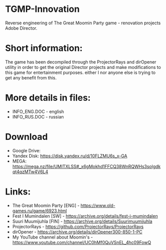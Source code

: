 # TGMP-Innovation
Reverse engineering of The Great Moomin Party game - renovation projects Adobe Director.

# Short information:
The game has been decompiled through the ProjectorRays and dirOpener utility in order to get the original Director projects and make modifications to this game for entertainment purposes. either I nor anyone else is trying to get any benefit from this.

# More details in files:
* INFO_ENG.DOC - english
* INFO_RUS.DOC - russian

# Download
* Google Drive: 
* Yandex Disk: https://disk.yandex.ru/d/10FLZMU6s_x-GA
* MEGA: https://mega.nz/file/UMITXLSS#_x6gMokhd1FFCQ38WnRQWHs3solgdkqt4qzMTw4V6L4

# Links:
* The Great Moomin Party [ENG] - https://www.old-games.ru/game/6923.html
* Fest I Mumindalen [SW] - https://archive.org/details/fest-i-mumindalen
* Suuri Muumijuhla [FIN] - https://archive.org/details/Suurimuumijuhla
* ProjectorRays - https://github.com/ProjectorRays/ProjectorRays
* dirOpener - https://archive.org/details/dirOpener300-850-1-PC
* My YouTube channel about Moomin's - https://www.youtube.com/channel/UC0hMf0QuVSnEL_4hc09FowQ
